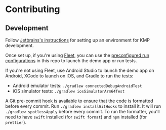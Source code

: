 # Contributing

## Development

Follow [Jetbrains's instructions](https://www.jetbrains.com/help/kotlin-multiplatform-dev/multiplatform-setup.html#get-help)
for setting up an environment for KMP development.

Once set up, if you're using [Fleet](https://www.jetbrains.com/fleet/), you can use
the [preconfigured run configurations](./.fleet/run.json) in this repo to launch the demo app or run
tests.

If you're not using Fleet, use Android Studio to launch the demo app on Android, XCode to launch on
iOS, and Gradle to
run the tests:

* Android emulator tests: `./gradlew connectedDebugAndroidTest`
* iOS simulator tests: `./gradlew iosSimulatorArm64Test`

A Git pre-commit hook is available to ensure that the code is formatted before every commit. Run
`./gradlew installGitHooks` to install it. It will run `./gradlew spotlessApply` before every
commit. To run the formatter, you'll need to have `swift` installed (for `swift format`) and `npm`
installed (for `prettier`).

